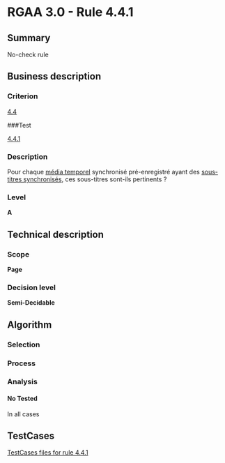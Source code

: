 # RGAA 3.0 -  Rule 4.4.1

## Summary

No-check rule

## Business description

### Criterion

[4.4](http://disic.github.io/rgaa_referentiel_en/RGAA3.0_Criteria_English_version_v1.html#crit-4-4)

###Test

[4.4.1](http://disic.github.io/rgaa_referentiel_en/RGAA3.0_Criteria_English_version_v1.html#test-4-4-1)

### Description

Pour chaque <a href="http://references.modernisation.gouv.fr/referentiel-technique-0#mMediaTemp">m&eacute;dia temporel</a> synchronis&eacute; pr&eacute;-enregistr&eacute; ayant des <a href="http://references.modernisation.gouv.fr/referentiel-technique-0#mSsTitreSynchro">sous-titres synchronis&eacute;s</a>, ces sous-titres sont-ils pertinents ?

### Level

**A**

## Technical description

### Scope

**Page**

### Decision level

**Semi-Decidable**

## Algorithm

### Selection

### Process

### Analysis

#### No Tested 

In all cases



##  TestCases 

[TestCases files for rule 4.4.1](https://github.com/Asqatasun/Asqatasun/tree/master/rules/rules-rgaa3.0/src/test/resources/testcases/rgaa30/Rgaa30Rule040401/) 


